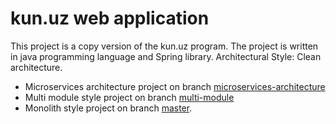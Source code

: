 # kun.uz web application
This project is a copy version of the kun.uz program.
The project is written in java programming language and Spring library.
Architectural Style: Clean architecture.

- Microservices architecture project on branch [microservices-architecture](https://github.com/Ismoil-Zaripov/kun-uz-app/tree/microservices-architecture) 
- Multi module style project on branch [multi-module](https://github.com/Ismoil-Zaripov/kun-uz-app/tree/multi-module)
- Monolith style project on branch [master](https://github.com/Ismoil-Zaripov/kun-uz-app/tree/master).

